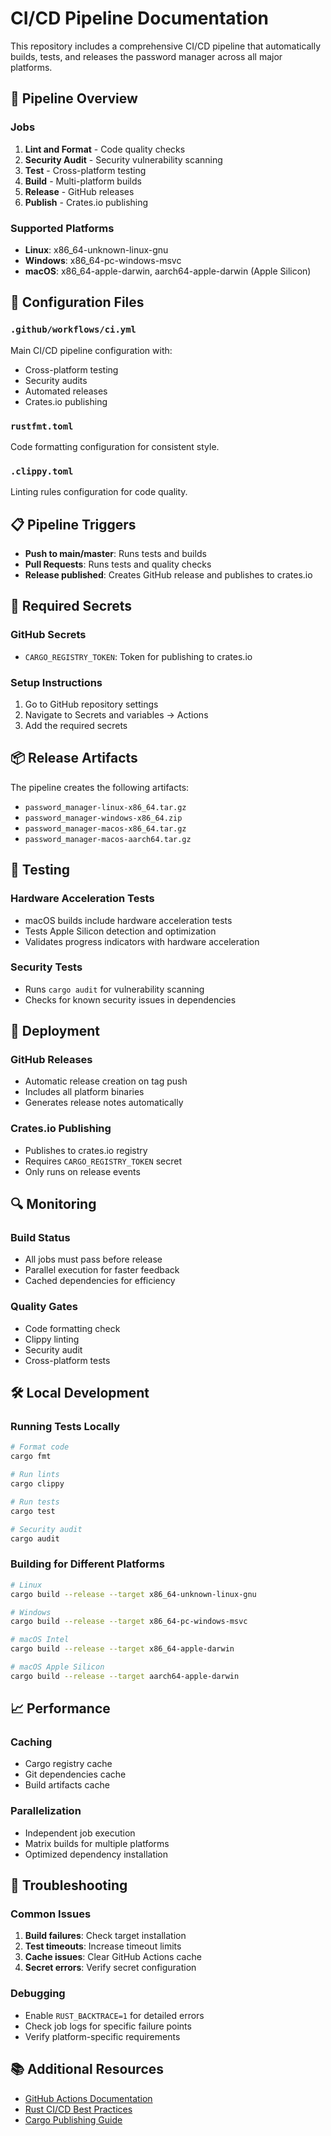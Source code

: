 # CI/CD Pipeline Documentation

This repository includes a comprehensive CI/CD pipeline that automatically builds, tests, and releases the password manager across all major platforms.

## 🚀 Pipeline Overview

### Jobs

1. **Lint and Format** - Code quality checks
2. **Security Audit** - Security vulnerability scanning
3. **Test** - Cross-platform testing
4. **Build** - Multi-platform builds
5. **Release** - GitHub releases
6. **Publish** - Crates.io publishing

### Supported Platforms

- **Linux**: x86_64-unknown-linux-gnu
- **Windows**: x86_64-pc-windows-msvc
- **macOS**: x86_64-apple-darwin, aarch64-apple-darwin (Apple Silicon)

## 🔧 Configuration Files

### `.github/workflows/ci.yml`
Main CI/CD pipeline configuration with:
- Cross-platform testing
- Security audits
- Automated releases
- Crates.io publishing

### `rustfmt.toml`
Code formatting configuration for consistent style.

### `.clippy.toml`
Linting rules configuration for code quality.

## 📋 Pipeline Triggers

- **Push to main/master**: Runs tests and builds
- **Pull Requests**: Runs tests and quality checks
- **Release published**: Creates GitHub release and publishes to crates.io

## 🔐 Required Secrets

### GitHub Secrets
- `CARGO_REGISTRY_TOKEN`: Token for publishing to crates.io

### Setup Instructions
1. Go to GitHub repository settings
2. Navigate to Secrets and variables → Actions
3. Add the required secrets

## 📦 Release Artifacts

The pipeline creates the following artifacts:
- `password_manager-linux-x86_64.tar.gz`
- `password_manager-windows-x86_64.zip`
- `password_manager-macos-x86_64.tar.gz`
- `password_manager-macos-aarch64.tar.gz`

## 🧪 Testing

### Hardware Acceleration Tests
- macOS builds include hardware acceleration tests
- Tests Apple Silicon detection and optimization
- Validates progress indicators with hardware acceleration

### Security Tests
- Runs `cargo audit` for vulnerability scanning
- Checks for known security issues in dependencies

## 🚀 Deployment

### GitHub Releases
- Automatic release creation on tag push
- Includes all platform binaries
- Generates release notes automatically

### Crates.io Publishing
- Publishes to crates.io registry
- Requires `CARGO_REGISTRY_TOKEN` secret
- Only runs on release events

## 🔍 Monitoring

### Build Status
- All jobs must pass before release
- Parallel execution for faster feedback
- Cached dependencies for efficiency

### Quality Gates
- Code formatting check
- Clippy linting
- Security audit
- Cross-platform tests

## 🛠️ Local Development

### Running Tests Locally
```bash
# Format code
cargo fmt

# Run lints
cargo clippy

# Run tests
cargo test

# Security audit
cargo audit
```

### Building for Different Platforms
```bash
# Linux
cargo build --release --target x86_64-unknown-linux-gnu

# Windows
cargo build --release --target x86_64-pc-windows-msvc

# macOS Intel
cargo build --release --target x86_64-apple-darwin

# macOS Apple Silicon
cargo build --release --target aarch64-apple-darwin
```

## 📈 Performance

### Caching
- Cargo registry cache
- Git dependencies cache
- Build artifacts cache

### Parallelization
- Independent job execution
- Matrix builds for multiple platforms
- Optimized dependency installation

## 🔧 Troubleshooting

### Common Issues
1. **Build failures**: Check target installation
2. **Test timeouts**: Increase timeout limits
3. **Cache issues**: Clear GitHub Actions cache
4. **Secret errors**: Verify secret configuration

### Debugging
- Enable `RUST_BACKTRACE=1` for detailed errors
- Check job logs for specific failure points
- Verify platform-specific requirements

## 📚 Additional Resources

- [GitHub Actions Documentation](https://docs.github.com/en/actions)
- [Rust CI/CD Best Practices](https://rust-lang.github.io/rustup/concepts/channels.html)
- [Cargo Publishing Guide](https://doc.rust-lang.org/cargo/reference/publishing.html) 